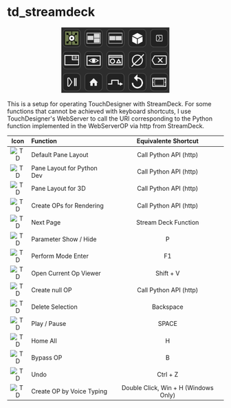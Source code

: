 # td_streamdeck

<p align="center"><img width="50%" src="Icons/TD_SD.png" /></p>

This is a setup for operating TouchDesigner with StreamDeck. For some functions that cannot be achieved with keyboard shortcuts, I use TouchDesigner's WebServer to call the URI corresponding to the Python function implemented in the WebServerOP via http from StreamDeck.

| Icon        | Function           | Equivalente Shortcut  |
| :-------------: |:-------------| :-----:|
| <img alt='TD' width='57' src='https://github.com/takaf51/td_streamdeck/blob/main/Icons/TD_Logo.png'/>| Default Pane Layout  | Call Python API (http) |
| <img alt='TD' width='57' src='https://github.com/takaf51/td_streamdeck/blob/main/Icons/3Ddev.png'/>| Pane Layout for Python Dev  | Call Python API (http) |
| <img alt='TD' width='57' src='https://github.com/takaf51/td_streamdeck/blob/main/Icons/PythonDev.png'/>| Pane Layout for 3D  | Call Python API (http) |
| <img alt='TD' width='57' src='https://github.com/takaf51/td_streamdeck/blob/main/Icons/3D.png'/>| Create OPs for Rendering  | Call Python API (http) |
| <img alt='TD' width='57' src='https://github.com/takaf51/td_streamdeck/blob/main/Icons/NextPage.png'/>| Next Page  | Stream Deck Function |
| <img alt='TD' width='57' src='https://github.com/takaf51/td_streamdeck/blob/main/Icons/parameter.png'/>| Parameter Show / Hide | P |
| <img alt='TD' width='57' src='https://github.com/takaf51/td_streamdeck/blob/main/Icons/Preview.png'/>| Perform Mode Enter  | F1 |
| <img alt='TD' width='57' src='https://github.com/takaf51/td_streamdeck/blob/main/Icons/View.png'/>| Open Current Op Viewer  | Shift + V |
| <img alt='TD' width='57' src='https://github.com/takaf51/td_streamdeck/blob/main/Icons/Null.png'/>| Create null OP  | Call Python API (http) |
| <img alt='TD' width='57' src='https://github.com/takaf51/td_streamdeck/blob/main/Icons/BS.png'/>| Delete Selection  | Backspace |
| <img alt='TD' width='57' src='https://github.com/takaf51/td_streamdeck/blob/main/Icons/PlayPause.png'/>| Play / Pause  | SPACE |
| <img alt='TD' width='57' src='https://github.com/takaf51/td_streamdeck/blob/main/Icons/Home.png'/>| Home All  | H |
| <img alt='TD' width='57' src='https://github.com/takaf51/td_streamdeck/blob/main/Icons/Bypass.png'/>| Bypass OP  | B |
| <img alt='TD' width='57' src='https://github.com/takaf51/td_streamdeck/blob/main/Icons/Undo.png'/>| Undo  | Ctrl + Z |
| <img alt='TD' width='57' src='https://github.com/takaf51/td_streamdeck/blob/main/Icons/CreateNewOperator.png'/>| Create OP by Voice Typing  | Double Click, Win + H (Windows Only)  |
